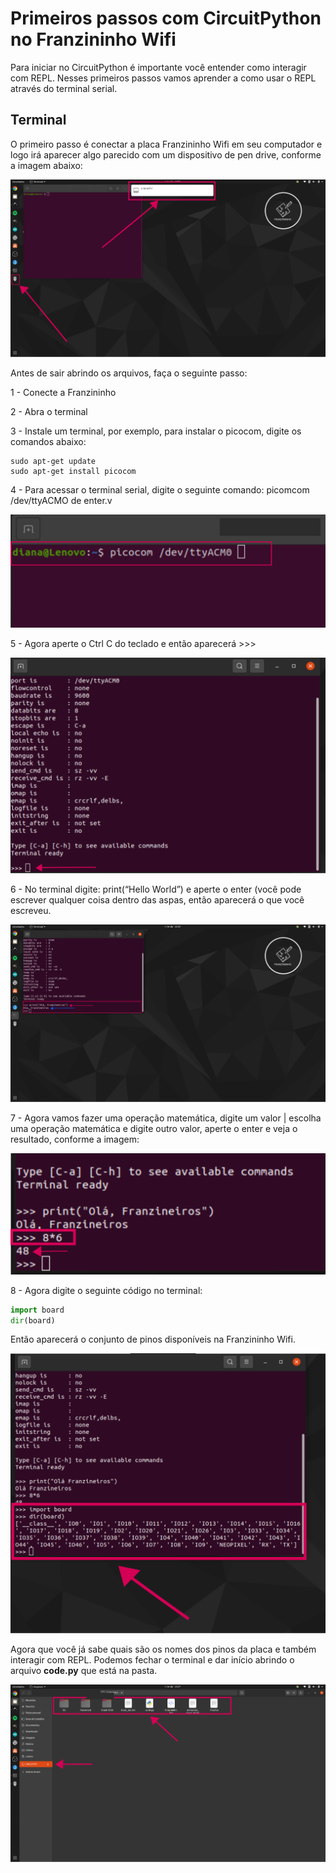 # Primeiros passos com CircuitPython no Franzininho Wifi

Para iniciar no CircuitPython é importante você entender como interagir com REPL. Nesses primeiros passos vamos aprender a como usar o REPL através do terminal serial.

## Terminal

O primeiro passo é conectar a placa Franzininho Wifi em seu computador e logo irá aparecer algo parecido com um dispositivo de pen drive, conforme a imagem abaixo:


![alt_text](images/00/primeiros_passos_1.png "image_tooltip")


Antes de sair abrindo os arquivos, faça o seguinte passo:


1 - Conecte a Franzininho

2 - Abra o terminal

3 - Instale um terminal, por exemplo, para instalar o picocom, digite os comandos abaixo:


```
sudo apt-get update
sudo apt-get install picocom
```

4 - Para acessar o terminal serial, digite o seguinte comando: picomcom /dev/ttyACMO de enter.v


![alt_text](images/00/primeiros_passos_2.png "image_tooltip")

5 - Agora aperte  o Ctrl C do teclado e então aparecerá >>>

![alt_text](images/00/primeiros_passos_3.png "image_tooltip")


6 -  No terminal digite: print(“Hello World”) e aperte o enter (você pode escrever qualquer coisa dentro das aspas, então aparecerá o que você escreveu.

![alt_text](images/00/primeiros_passos_4.png "image_tooltip")

7 - Agora vamos fazer uma operação matemática, digite um valor | escolha uma operação matemática e digite outro valor, aperte o enter e veja o resultado, conforme a imagem:


![alt_text](images/00/primeiros_passos_5.png "image_tooltip")


8 - Agora digite o seguinte código no terminal:

```python
import board
dir(board)
```

Então aparecerá o conjunto de pinos disponíveis na Franzininho Wifi.


![alt_text](images/00/primeiros_passos_6.png "image_tooltip")


Agora que você já sabe quais são os nomes dos pinos da placa e também interagir com REPL. Podemos fechar o terminal e dar início abrindo o arquivo **code.py** que está na pasta.


![alt_text](images/00/primeiros_passos_7.png "image_tooltip")
